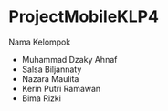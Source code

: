 # ProjectMobileKLP4

Nama Kelompok
- Muhammad Dzaky Ahnaf
- Salsa Biljannaty
- Nazara Maulita
- Kerin Putri Ramawan
- Bima Rizki